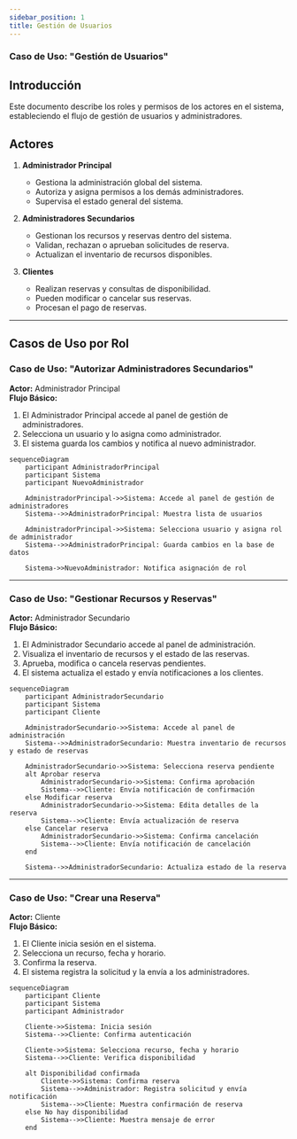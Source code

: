```yaml
---
sidebar_position: 1
title: Gestión de Usuarios
---
```



### Caso de Uso: "Gestión de Usuarios"

## Introducción
Este documento describe los roles y permisos de los actores en el sistema, estableciendo el flujo de gestión de usuarios y administradores.

## Actores
1. **Administrador Principal**  
   - Gestiona la administración global del sistema.  
   - Autoriza y asigna permisos a los demás administradores.  
   - Supervisa el estado general del sistema.

2. **Administradores Secundarios**  
   - Gestionan los recursos y reservas dentro del sistema.  
   - Validan, rechazan o aprueban solicitudes de reserva.  
   - Actualizan el inventario de recursos disponibles.  

3. **Clientes**  
   - Realizan reservas y consultas de disponibilidad.  
   - Pueden modificar o cancelar sus reservas.  
   - Procesan el pago de reservas.

---

## **Casos de Uso por Rol**

### **Caso de Uso: "Autorizar Administradores Secundarios"**  
**Actor:** Administrador Principal  
**Flujo Básico:**  
1. El Administrador Principal accede al panel de gestión de administradores.  
2. Selecciona un usuario y lo asigna como administrador. 
3. El sistema guarda los cambios y notifica al nuevo administrador.  


```mermaid
sequenceDiagram
    participant AdministradorPrincipal
    participant Sistema
    participant NuevoAdministrador

    AdministradorPrincipal->>Sistema: Accede al panel de gestión de administradores
    Sistema-->>AdministradorPrincipal: Muestra lista de usuarios

    AdministradorPrincipal->>Sistema: Selecciona usuario y asigna rol de administrador
    Sistema-->>AdministradorPrincipal: Guarda cambios en la base de datos

    Sistema->>NuevoAdministrador: Notifica asignación de rol

```
---

### **Caso de Uso: "Gestionar Recursos y Reservas"**  
**Actor:** Administrador Secundario  
**Flujo Básico:**  
1. El Administrador Secundario accede al panel de administración.  
2. Visualiza el inventario de recursos y el estado de las reservas.  
3. Aprueba, modifica o cancela reservas pendientes.  
4. El sistema actualiza el estado y envía notificaciones a los clientes.  


```mermaid
sequenceDiagram
    participant AdministradorSecundario
    participant Sistema
    participant Cliente

    AdministradorSecundario->>Sistema: Accede al panel de administración
    Sistema-->>AdministradorSecundario: Muestra inventario de recursos y estado de reservas

    AdministradorSecundario->>Sistema: Selecciona reserva pendiente
    alt Aprobar reserva
        AdministradorSecundario->>Sistema: Confirma aprobación
        Sistema-->>Cliente: Envía notificación de confirmación
    else Modificar reserva
        AdministradorSecundario->>Sistema: Edita detalles de la reserva
        Sistema-->>Cliente: Envía actualización de reserva
    else Cancelar reserva
        AdministradorSecundario->>Sistema: Confirma cancelación
        Sistema-->>Cliente: Envía notificación de cancelación
    end

    Sistema-->>AdministradorSecundario: Actualiza estado de la reserva

```
---

###  **Caso de Uso: "Crear una Reserva"**  
**Actor:** Cliente  
**Flujo Básico:**  
1. El Cliente inicia sesión en el sistema.  
2. Selecciona un recurso, fecha y horario.  
3. Confirma la reserva.  
4. El sistema registra la solicitud y la envía a los administradores.  


```mermaid
sequenceDiagram
    participant Cliente
    participant Sistema
    participant Administrador

    Cliente->>Sistema: Inicia sesión
    Sistema-->>Cliente: Confirma autenticación

    Cliente->>Sistema: Selecciona recurso, fecha y horario
    Sistema-->>Cliente: Verifica disponibilidad

    alt Disponibilidad confirmada
        Cliente->>Sistema: Confirma reserva
        Sistema-->>Administrador: Registra solicitud y envía notificación
        Sistema-->>Cliente: Muestra confirmación de reserva
    else No hay disponibilidad
        Sistema-->>Cliente: Muestra mensaje de error
    end

```